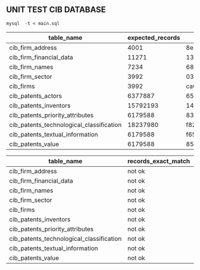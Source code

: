 
## UNIT TEST CIB DATABASE

    mysql  -t < main.sql
|table_name|expected_records|expected_columns|expected_data_types|expected_indexes|proportional_size|
|----------|----------------|----------------|-------------------|----------------|-----------------|
|cib_firm_address|4001|8ea78565413f1a67f2d15b25057f4121|e252275835dabd23d355b646e4f59545|b780b3cdf7af019d6ded12f1e26be708|1.00225|
|cib_firm_financial_data|11271|1315f35d7c8dbb7629183b6843070fd3|e252275835dabd23d355b646e4f59545|ad2b188f33daec91db650c77a74bb07d|2.8234|
|cib_firm_names|7234|68cbcfd62f2d20788435c77789e6939e|e252275835dabd23d355b646e4f59545|47acfe4164232128fb9fcacc6661426a|1.81212|
|cib_firm_sector|3992|03f20591fdce1cbd48df67d53b092805|e252275835dabd23d355b646e4f59545|62fea4099b6fdac6c565763adb8aece4|1|
|cib_firms|3992|ca0e84618b5f9a615b5b09b2fdf232f9|0f8e66026c1a947967e1cc9fa9f58b8c|5195709aa091ff80c92d64e14857158b|1|
|cib_patents_actors|6377887|658c879ffb4f3c340dd9e3392f8c3aeb|ae961e2ecf7b6697b3b7017b2d0aac27|a65a79a1d1c81e98a1b9cb74afe51b7f|1|
|cib_patents_inventors|15792193|143eb3f337a46ecf6360158b82ccd526|e6a95f5461b715256d09987643e0cbb8|e8171b46af83b62d6508d170c949f19a|2.47609|
|cib_patents_priority_attributes|6179588|83686f6d931c5f4bf8d6f9bacb648cd9|46771313e0ca9e407fd08aacc1527d9a|ff917ddc69fd216f2037b9f1b85f4f60|0.968908|
|cib_patents_technological_classification|18237980|f8204c5158b4af26fa9da20b5906c696|a1d302a4c2f8c7d62f296ffbc01b31e2|b89743327bfc09b30444ad1fc5df9cb8|2.85956|
|cib_patents_textual_information|6179588|f650195dd258f5e55f30c25d81148bf4|46771313e0ca9e407fd08aacc1527d9a|3e40b2438346c17a5387310d14157d75|0.968908|
|cib_patents_value|6179588|851da38865ff8a8716aae1220d8193eb|3ae829ee705d7ba61f487ea1fdd874a3|7d50aaaa76a705e2b28de5e49d009d38|0.968908|



|table_name|records_exact_match|columns_match|data_type_match|indexes_match|consistency|
|----------|-------------------|-------------|---------------|-------------|-----------|
|cib_firm_address|not ok|ok|ok|ok|ok|
|cib_firm_financial_data|not ok|ok|ok|ok|ok|
|cib_firm_names|not ok|ok|ok|ok|ok|
|cib_firm_sector|not ok|ok|ok|ok|ok|
|cib_firms|not ok|ok|ok|ok|ok|
|cib_patents_inventors|not ok|ok|ok|ok|ok|
|cib_patents_priority_attributes|not ok|ok|ok|ok|ok|
|cib_patents_technological_classification|not ok|ok|ok|ok|ok|
|cib_patents_textual_information|not ok|ok|ok|ok|ok|
|cib_patents_value|not ok|ok|ok|ok|ok|    
